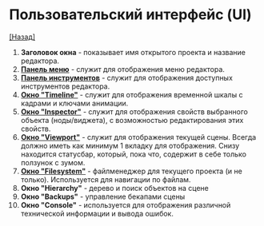 # Пользовательский интерфейс (UI)

[[Назад]](@StartPage)

1. **Заголовок окна** - показывает имя открытого проекта и название редактора.
2. [**Панель меню**](@MenuBar.MenuBar) - служит для отображения меню редактора.
3. [**Панель инструментов**](@ToolBar.ToolBar) - служит для отображения доступных инструментов редактора.
4. [**Окно "Timeline"**](@Timeline.Timeline) - служит для отображения временной шкалы с кадрами и ключами анимации.
5. [**Окно "Inspector"**](@Inspector.Inspector) - служит для отображения свойств выбранного объекта (ноды/виджета), с возможностью редактирования этих свойств.
6. [**Окно "Viewport"**](@Viewport.Viewport) - служит для отображения текущей сцены. Всегда должно иметь как минимум 1 вкладку для отображения. Снизу находится статусбар, который, пока что, содержит в себе только ползунок с зумом.
7. [**Окно "Filesystem"**](@Filesystem.Filesystem) - файлменеджер для текущего проекта (и не только). Используется для навигации по файлам.
8. **Окно "Hierarchy"** - дерево и поиск объектов на сцене
9. **Окно "Backups"** - управление бекапами сцены
10. **Окно "Console"** - используется для отображения различной технической информации и вывода ошибок.
